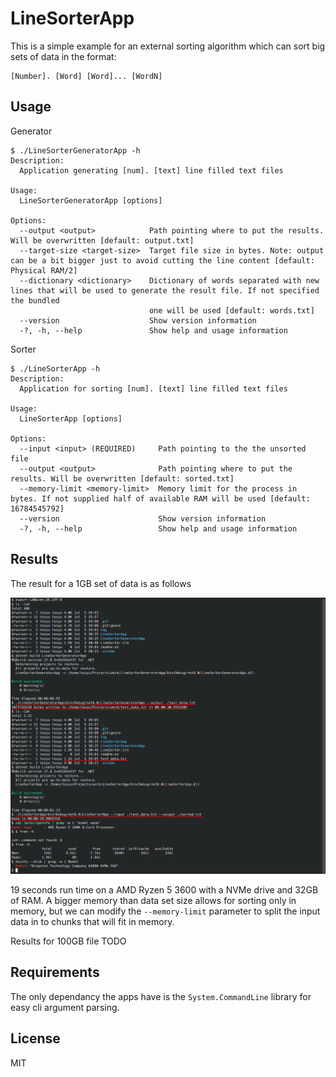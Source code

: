 LineSorterApp
===

This is a simple example for an external sorting algorithm which can sort big sets of data in the format:

```
[Number]. [Word] [Word]... [WordN]
```

Usage
---

Generator

```
$ ./LineSorterGeneratorApp -h
Description:
  Application generating [num]. [text] line filled text files

Usage:
  LineSorterGeneratorApp [options]

Options:
  --output <output>            Path pointing where to put the results. Will be overwritten [default: output.txt]
  --target-size <target-size>  Target file size in bytes. Note: output can be a bit bigger just to avoid cutting the line content [default: Physical RAM/2]
  --dictionary <dictionary>    Dictionary of words separated with new lines that will be used to generate the result file. If not specified the bundled 
                               one will be used [default: words.txt]
  --version                    Show version information
  -?, -h, --help               Show help and usage information
```

Sorter

```
$ ./LineSorterApp -h
Description:
  Application for sorting [num]. [text] line filled text files

Usage:
  LineSorterApp [options]

Options:
  --input <input> (REQUIRED)     Path pointing to the the unsorted file
  --output <output>              Path pointing where to put the results. Will be overwritten [default: sorted.txt]
  --memory-limit <memory-limit>  Memory limit for the process in bytes. If not supplied half of available RAM will be used [default: 16784545792]
  --version                      Show version information
  -?, -h, --help                 Show help and usage information
```

Results
---

The result for a 1GB set of data is as follows

![Result of operation on 1GB set of data](./img/result-1gb.png)

19 seconds run time on a AMD Ryzen 5 3600 with a NVMe drive and 32GB of RAM. A bigger memory than data set size allows for sorting only in memory, but we can modify the `--memory-limit` parameter to split the input data in to chunks that will fit in memory.

Results for 100GB file TODO


Requirements
---

The only dependancy the apps have is the `System.CommandLine` library for easy cli argument parsing.

License
---
MIT